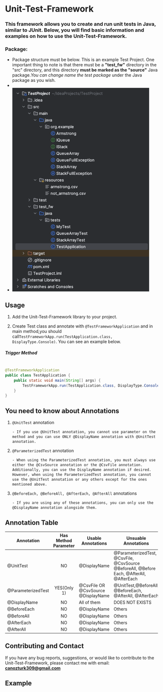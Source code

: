 # Unit-Test-Framework

### This framework allows you to create and run unit tests in Java, similar to JUnit. Below, you will find basic information and examples on how to use the Unit-Test-Framework.

### Package:

- Package structure must be below. This is an example Test Project. One important thing to note is that there must be a **"test_fw"** directory in the "src" directory, and this directory **must be marked as the "source"** Java package._You can change name the _test_ package_ under the Java package as you wish.
-
- ![package.png](pictures%2Fpackage.png)

## Usage

 1. Add the Unit-Test-Framework library to your project.

 2. Create Test class and annotate with `@TestFrameworkApplication` and in main method,you should call`TestFrameworkApp.run(TestApplication.class, DisplayType.Console)`. You can see an example below.

##### Trigger Method

```java

@TestFrameworkApplication
public class TestApplication {
    public static void main(String[] args) {
        TestFrameworkApp.run(TestApplication.class, DisplayType.Console);
    }
}
```

## You need to know about Annotations

 1. `@UnitTest` annotation

        - If you use @UnitTest annotation, you cannot use parameter on the method and you can use ONLY @DisplayName annotation with @UnitTest annotation.

 2. `@ParameterizedTest` annotation

        - When using the ParameterizedTest annotation, you must always use either the @CsvSource annotation or the @CsvFile annotation. Additionally, you can use the DisplayName annotation if desired. However, when using the ParameterizedTest annotation, you cannot use the @UnitTest annotation or any others except for the ones mentioned above.

 3. `@BeforeEach, @BeforeAll, @AfterEach, @AfterAll` annotations

        - If you are using any of these annotations, you can only use the @DisplayName annotation alongside them.
## Annotation Table
| Annotation         | Has Method Parameter | Usable Annotations                      | Unsuable Annotations                                                                         |
|--------------------|:--------------------:|-----------------------------------------|----------------------------------------------------------------------------------------------|
| @UnitTest          |          NO          | @DisplayName                            | @ParameterizedTest, @CsvFile, @CsvSource<br/>@BeforeAll, @Before Each, @AfterAll, @AfterEach |
| @ParameterizedTest |     YES(Only 1)      | @CsvFile OR @CsvSource<br/>@DisplayName | @UnitTest,@BeforeAll, @BeforeEach, @AfterAll, @AfterEach                                     |
| @DisplayName       |          NO          | All of them                             | DOES NOT EXISTS                                                                              |
| @BeforeEach        |          NO          | @DisplayName                            | Others                                                                                       |
| @BeforeAll         |          NO          | @DisplayName                            | Others                                                                                       |
| @AfterEach         |          NO          | @DisplayName                            | Others                                                                                       |
| @AfterAll          |          NO          | @DisplayName                            | Others                                                                                       |

## Contributing and Contact
 If you have any bug reports, suggestions, or would like to contribute to the Unit-Test-Framework, please contact me with email: **canozturk309@gmail.com**

## Example
